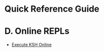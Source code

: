 Quick Reference Guide
=====================

# D. Online REPLs

- [Execute KSH Online](http://www.tutorialspoint.com/execute_ksh_online.php)

